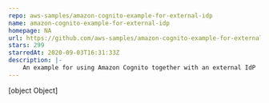 ```yaml
---
repo: aws-samples/amazon-cognito-example-for-external-idp
name: amazon-cognito-example-for-external-idp
homepage: NA
url: https://github.com/aws-samples/amazon-cognito-example-for-external-idp
stars: 299
starredAt: 2020-09-03T16:31:33Z
description: |-
    An example for using Amazon Cognito together with an external IdP
---
```


[object Object]
